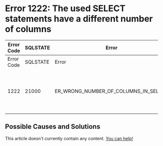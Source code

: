 
# Error 1222: The used SELECT statements have a different number of columns


| Error Code | SQLSTATE | Error | Description |
| --- | --- | --- | --- |
| Error Code | SQLSTATE | Error | Description |
| 1222 | 21000 | ER_WRONG_NUMBER_OF_COLUMNS_IN_SELECT | The used SELECT statements have a different number of columns |




## Possible Causes and Solutions


This article doesn't currently contain any content. [You can help!](/kb/en/writing-and-editing-knowledge-base-articles/)

